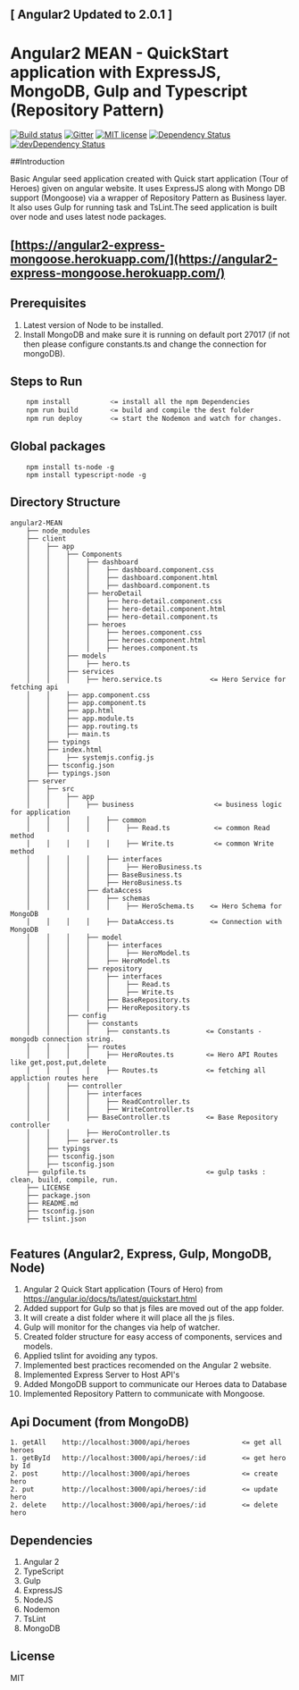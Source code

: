 ## [ Angular2 Updated to 2.0.1 ]
# Angular2 MEAN - QuickStart application with ExpressJS, MongoDB, Gulp and Typescript (Repository Pattern)

[![Build status](https://ci.appveyor.com/api/projects/status/y7cp312hef8sju0w/branch/master?svg=true)](https://ci.appveyor.com/project/moizKachwala/angular2-express-mongo-gulp-node-typescript/branch/master)
[![Gitter](https://badges.gitter.im/moizKachwala/Angular2-express-mongo-gulp-node-typescript.svg)](https://gitter.im/moizKachwala/Angular2-express-mongo-gulp-node-typescript?utm_source=badge&utm_medium=badge&utm_campaign=pr-badge)
[![MIT license](http://img.shields.io/badge/license-MIT-brightgreen.svg)](http://opensource.org/licenses/MIT)
[![Dependency Status](https://david-dm.org/moizkachwala/Angular2-express-mongo-gulp-node-typescript.svg)](https://david-dm.org/moizkachwala/Angular2-express-mongo-gulp-node-typescript)
[![devDependency Status](https://david-dm.org/moizkachwala/Angular2-express-mongo-gulp-node-typescript/dev-status.svg)](https://david-dm.org/moizkachwala/Angular2-express-mongo-gulp-node-typescript#info=devDependencies)

##Introduction

Basic Angular seed application created with Quick start application (Tour of Heroes) given on angular website. It uses ExpressJS along with Mongo DB support (Mongoose) via a wrapper of Repository Pattern as Business layer.
It also uses Gulp for running task and TsLint.The seed application is built over node and uses latest node packages.

## [https://angular2-express-mongoose.herokuapp.com/](https://angular2-express-mongoose.herokuapp.com/)

## Prerequisites

1. Latest version of Node to be installed.
2. Install MongoDB and make sure it is running on default port 27017 (if not then please configure constants.ts and change the connection for mongoDB).

## Steps to Run
```sh
    npm install          <= install all the npm Dependencies
    npm run build        <= build and compile the dest folder
    npm run deploy       <= start the Nodemon and watch for changes.
```

## Global packages
```
    npm install ts-node -g
    npm install typescript-node -g
```

## Directory Structure

```
angular2-MEAN
    ├── node_modules
    ├── client
    │    ├── app
    │    │    ├── Components
    │    │    │    ├── dashboard
    │    │    │    │    ├── dashboard.component.css
    │    │    │    │    ├── dashboard.component.html
    │    │    │    │    ├── dashboard.component.ts
    │    │    │    ├── heroDetail
    │    │    │    │    ├── hero-detail.component.css
    │    │    │    │    ├── hero-detail.component.html
    │    │    │    │    ├── hero-detail.component.ts    
    │    │    │    ├── heroes
    │    │    │    │    ├── heroes.component.css
    │    │    │    │    ├── heroes.component.html
    │    │    │    │    ├── heroes.component.ts    
    │    │    ├── models
    │    │    │    ├── hero.ts
    │    │    ├── services
    │    │    │    ├── hero.service.ts            <= Hero Service for fetching api
    │    │    ├── app.component.css
    │    │    ├── app.component.ts
    │    │    ├── app.html
    │    │    ├── app.module.ts
    │    │    ├── app.routing.ts
    │    │    ├── main.ts
    │    ├── typings
    │    ├── index.html
    │    │    ├── systemjs.config.js
    │    ├── tsconfig.json
    │    ├── typings.json
    ├── server
    │    ├── src
    │    │    ├── app
    │    │    │    ├── business                    <= business logic for application
    │    │    │    │    ├── common
    │    │    │    │    │    ├── Read.ts           <= common Read method
    │    │    │    │    │    ├── Write.ts          <= common Write method
    │    │    │    │    ├── interfaces
    │    │    │    │    │    ├── HeroBusiness.ts
    │    │    │    │    ├── BaseBusiness.ts
    │    │    │    │    ├── HeroBusiness.ts
    │    │    │    ├── dataAccess
    │    │    │    │    ├── schemas
    │    │    │    │    │    ├── HeroSchema.ts    <= Hero Schema for MongoDB
    │    │    │    │    ├── DataAccess.ts         <= Connection with MongoDB
    │    │    │    ├── model
    │    │    │    │    ├── interfaces
    │    │    │    │    │    ├── HeroModel.ts
    │    │    │    │    ├── HeroModel.ts
    │    │    │    ├── repository
    │    │    │    │    ├── interfaces
    │    │    │    │    │    ├── Read.ts
    │    │    │    │    │    ├── Write.ts
    │    │    │    │    ├── BaseRepository.ts
    │    │    │    │    ├── HeroRepository.ts
    │    │    ├── config
    │    │    │    ├── constants
    │    │    │    │    ├── constants.ts         <= Constants - mongodb connection string.
    │    │    │    ├── routes
    │    │    │    │    ├── HeroRoutes.ts        <= Hero API Routes like get,post,put,delete
    │    │    │    │    ├── Routes.ts            <= fetching all appliction routes here
    │    │    ├── controller
    │    │    │    ├── interfaces
    │    │    │    │    ├── ReadController.ts
    │    │    │    │    ├── WriteController.ts
    │    │    │    ├── BaseController.ts         <= Base Repository controller
    │    │    │    ├── HeroController.ts
    │    │    ├── server.ts
    │    ├── typings
    │    ├── tsconfig.json
    │    ├── tsconfig.json
    ├── gulpfile.ts                              <= gulp tasks : clean, build, compile, run.
    ├── LICENSE
    ├── package.json
    ├── README.md
    ├── tsconfig.json
    ├── tslint.json
    
```

## Features (Angular2, Express, Gulp, MongoDB, Node)

1.  Angular 2 Quick Start application (Tours of Hero) from https://angular.io/docs/ts/latest/quickstart.html
2.  Added support for Gulp so that js files are moved out of the app folder.
3.  It will create a dist folder where it will place all the js files.
4.  Gulp will monitor for the changes via help of watcher.
5.  Created folder structure for easy access of components, services and models.
6.  Applied tslint for avoiding any typos.
7.  Implemented best practices recomended on the Angular 2 website.
8.  Implemented Express Server to Host API's
9.  Added MongoDB support to communicate our Heroes data to Database
10. Implemented Repository Pattern to communicate with Mongoose.

## Api Document (from MongoDB)

```
1. getAll    http://localhost:3000/api/heroes             <= get all heroes
1. getById   http://localhost:3000/api/heroes/:id         <= get hero by Id
2. post      http://localhost:3000/api/heroes             <= create hero
2. put       http://localhost:3000/api/heroes/:id         <= update hero
2. delete    http://localhost:3000/api/heroes/:id         <= delete hero

```
## Dependencies

1. Angular 2
2. TypeScript
3. Gulp
4. ExpressJS
5. NodeJS
6. Nodemon
7. TsLint
8. MongoDB

## License

MIT
